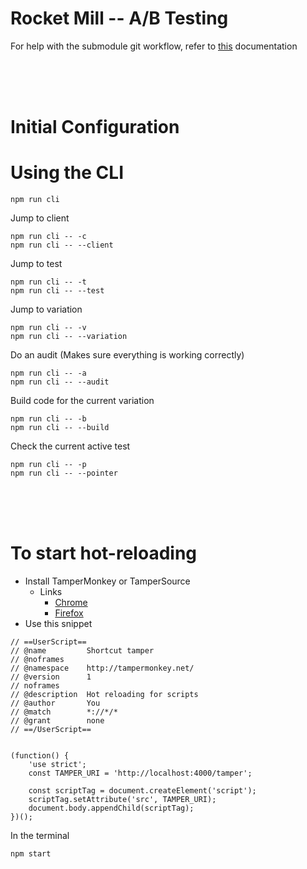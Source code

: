 # Rocket Mill -- A/B Testing

For help with the submodule git workflow, refer to [this](https://github.com/EchoLogyx/echo-ab-common/wiki) documentation

<br>
<br>
<br>

# Initial Configuration

# Using the CLI


```
npm run cli
```
Jump to client
```
npm run cli -- -c
npm run cli -- --client
```
Jump to test
```
npm run cli -- -t
npm run cli -- --test
```
Jump to variation
```
npm run cli -- -v
npm run cli -- --variation
```
Do an audit (Makes sure everything is working correctly)
```
npm run cli -- -a
npm run cli -- --audit
```
Build code for the current variation
```
npm run cli -- -b
npm run cli -- --build
```
Check the current active test
```
npm run cli -- -p
npm run cli -- --pointer
```


<br>
<br>
<br>

# To start hot-reloading

-   Install TamperMonkey or TamperSource
    -   Links
        -   [Chrome](https://chrome.google.com/webstore/detail/tampermonkey/dhdgffkkebhmkfjojejmpbldmpobfkfo?hl=en)
        -   [Firefox](https://addons.mozilla.org/en-US/firefox/addon/tampermonkey/)
- Use this snippet
        
```
// ==UserScript==
// @name         Shortcut tamper
// @noframes
// @namespace    http://tampermonkey.net/
// @version      1
// noframes
// @description  Hot reloading for scripts
// @author       You
// @match        *://*/*
// @grant        none
// ==/UserScript==


(function() {
    'use strict';
    const TAMPER_URI = 'http://localhost:4000/tamper';

    const scriptTag = document.createElement('script');
    scriptTag.setAttribute('src', TAMPER_URI);
    document.body.appendChild(scriptTag);
})();
```
        
In the terminal

```
npm start
```
